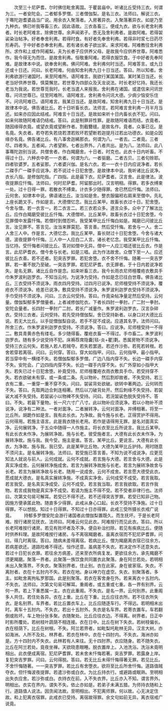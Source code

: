 <!-- { "loadSidebar": true } -->
　　次至三十尼萨耆。尔时佛住毗舍离国。于瞿昙庙中。听诸比丘受持三衣。何谓为三。一者安陀会。二者郁多罗僧。三者僧伽梨。是名三衣。法师曰。解说三衣。于骞陀迦耆婆品当广说。用余衣入聚落者。入房著异衣。入聚落著异衣。如是乃至九种衣。佛已听我等畜三衣。因此语故。三衣各畜三。便成九衣。欲与长老舍利弗者。时长老阿难言。除佛世尊。余声闻弟子。悉无及舍利弗者。是故阿难。若得袈裟染治帖净。好者奉舍利弗。若得时食。有好者先奉舍利弗。若得非时浆七日药尽形寿药。于中好者亦奉舍利弗。若有诸长者子欲出家。来求阿难。阿难教往舍利弗所。求作和上或作阿阇梨。夫为长者子应供养父母。是故我今应供养世尊。阿难悉作。我今得无为而住。是故舍利弗。恒敬重阿难。若得衣服饮食。于中好者先奉阿难。是故律本中说。欲奉舍利弗。佛问阿难。舍利弗何时当还。阿难答言。或九日还或十日还。问曰。长老阿难。何由知舍利弗九日十日当还。答曰。所以知者。舍利弗欲游行诸国时。来至阿难所。语阿难言。我欲行某国某国。某时某日当还。长老当好供养世尊。慎莫懈怠。若世尊为四部众及天龙说法。时长老好忆持。我还长老当为我说。若世尊觅我时。长老当遣人来报我。舍利弗在诸国。或遣信来问讯世尊。问讯世尊已。往至阿难所。语阿难言。舍利弗令问讯大德。少病少恼安乐住不。问讯阿难已。语阿难言。我某日当还。是故阿难。知舍利弗九日十日当还。是故律本中说。佛告诸比丘。若十日听畜长衣。法师言。若阿难言舍利弗一月半月当还。如来亦应因此结戒。阿难言十日当还。是故如来听十日内畜长衣不犯。问曰。如来何故随阿难语仍结戒。答曰。此是制罪非性罪。是故随阿难语而结。衣竟者。随因缘得衣竟。或望衣竟或望断作者。割截簪缝。是故名作。竟者。众事已讫。是名竟。失衣者。若夺若失若烧若漂若败坏若望断若迦提月过若出功德衣。如是众因缘亦名竟。佛告诸比丘。有八事舍迦絺那衣。何谓为八。一者去。二者竟。三者尽。四者失。五者闻。六者望断。七者出界外。八者共出。是为八。法师曰。此八事骞陀迦别当说。共僧舍者。作白羯磨舍。十日者。时克也。此衣十日内听畜。不得过十日。六种衣中若一一衣者。何谓为六。一者驱磨。二者古贝。三者句赊耶。四者钦婆罗。五者娑那。六者婆兴伽。是名六衣。若一一衣十日内应说净者。若长二磔手广一磔手应说净。若不说过十日犯舍堕。是故律本中说。我听诸比丘说净。衣长八指。是修伽陀指。广四指。此是最下衣。尼萨耆者。汉言舍。此是律法。波夜提罪应忏悔。法师曰。何时尼萨耆。阿留那出时。汉言明相。得罪。若多衣缚束一处。过十日得一罪。若散衣不缚束。计衣多少随得罪。舍已然后忏悔。法师曰。云何舍。如律本中说。佛语诸比丘。汝当如是舍。整衣服偏袒右肩来至僧中。先礼上座长跪叉手。作如是言。大德僧忆念。我比丘某甲。故畜长衣过十日。犯舍堕。今舍与僧。若一衣言一。若二衣言二。若三衣若众多。道言众多。众中了了解法比丘。应作白羯磨受彼比丘忏悔。大德僧听。比丘某甲。故畜长衣过十日犯舍堕。今见罪僧中发露忏悔。若僧时到僧忍听。我受某甲比丘忏悔白如是。羯磨已问彼比丘言。汝见罪不。答言见。汝当来罪莫犯。答言善。然后受忏悔。若舍与一人。舍二人舍三人中。作是言。大德忆念。我比丘某甲。畜长财过十日犯舍堕。今舍与诸大德。波夜提罪今忏悔。三人中一人应白二人言。诸长老忆念。我受某甲比丘忏悔。当忆持。受忏悔者问彼比丘。答对如僧中无异。僧中一人应三唱还彼比丘衣。作是言。此尼萨耆衣。僧今舍与长老。如是三唱。此为作法故舍。众僧下至一人。应还彼比丘衣善。若不还者。犯突吉罗罪。若犯舍堕。衣不舍不忏悔。随著一一突吉罗罪。若一著不脱乃至破。一突吉罗罪。若犯尼萨耆。衣无罪者。于十日内若说净若失。是名无罪。诸比丘自作是念。如来听畜三衣。我今长雨衣尼师檀覆疮衣敷具手巾朱罗波利迦罗衣。不知当云何。为说净为受持。作如是念已往白世尊。佛告诸比丘。三衣受持不须说净。雨衣四月受持。过四月已说净。尼师檀受持不须说净。覆疮衣不须说净。疮差已说净。敷具受持不须说净。朱罗波利迦罗衣受持不须说净。手巾受持不须说净。问曰。三衣云何受持。答曰。作竟染帖净量足然后受持。云何量。僧伽梨郁多罗僧量者。上者减修伽陀衣。下者长四肘一拳肘。广二肘一拳肘。安陀会量者。长四肘一拳肘广二肘。若长广减量作。朱罗波利迦罗衣。汉言杂碎衣。受持三衣者。云何受持。若先受持僧伽梨。舍已受持新者。以身口对大德比丘说。若无大比丘。以手捉僧伽梨自说。若手不捉不成说。应道其名字。法师问曰。所舍三衣。作朱罗波利迦罗衣受持。不须说净。答曰。应说净。尼师檀受持一不得二。敷具青黄赤色有缕毛。多少随得畜。覆疮衣畜一不得过。手巾畜二。朱罗波利迦罗衣。随有多少说受持不犯。床褥荐席隐囊[毯-炎+瞿]氀。悉属房物不须说净。受持三衣云何失。若施人若人若贼夺。若失若罢道。若还作沙弥。若死若转根。若舍若穿若离宿。问曰。云何穿。答曰。穿大如指甲。问曰。云何指甲。最小指甲。若当穿中有一横缕不失。若僧伽梨郁多罗僧。广边八指内穿不失。长边一磔手内穿不失。安陀会。广边四指内穿不失。长边一磔手内穿不失。长广外穿如小指甲大失。若失已过十日犯舍堕。补竟受持。尼师檀覆疮衣雨衣敷具手巾。若受持穿不失。若衣欲破未有穿。或一条或二条。先以物补。然后割却故者。不失受持。若三衣有二重。一重穿一重不穿不失。问曰。袈裟背处欲破。欲转中著两边。云何转而不失。答曰。先取两边合刺连相著。然后以刀破背处开。然后刺缘不失受持。若袈裟大减不失受持。若袈裟小以物裨不失受持。问曰。若浣袈裟色脱失受持不。答曰。不失。若最下量物。长一尺六寸广八寸。此以物补应须说净。若以小物补不须说净。说净有二种法。一者对面净。二者展转净。云何对面净。并缚相著。将至一比丘所。胡跪作如是言。我有此长衣。为净故。我今施与长老。正得赏护不得用。云何得用。若施主语言。此是我衣随长老用。若作是语得用无罪。是名对面真实净。云何展转净。于五众中随得一人作施主。将长衣至比丘所说言。我比丘某甲。有此长衣未作净。为展转净故。施与长老。彼受施者言。大德有此长衣未作净。为展转净故。施与我。我今受。施主是谁。答言。某甲比丘。更说言。大德有此长衣。为净故。施与我。我已受。此是某甲比丘物。大德为某甲比丘护持。用时随意不须问主。是名展转净施。法师曰。若受施已答言善。不知为说不成说净。应更觅知法人就说与前人。云何成就。云何不成就。若言施与大德。若言舍与大德。此是真实净成舍。云何展转净施成舍。若言为展转净故施与长老。若言为展转净故舍与长老。若言为展转净故与长老。随用一说成舍。云何不成舍。若言愿大德受此衣。愿成就大德衣。是名真实展转净施。不成真实净舍。云何成受不成受。若言我取。若言我受。是名真实净成受。云何不成受。若言我当取。若言我欲取。若言作我物。若言成我物是真实净不成受。若请为施主不得不受。若不受者非律行也。法师曰。次第文句易可解耳。若受已不得不还。若不还得突吉罗罪。若受已知非己物。因施方便承匿此物。随直多少得罪。此戒从身心口起。长衣不受持不净施。过十日得罪。不以想脱。知过十日得罪。不知过十日亦得罪。此戒三受所摄长衣戒广说竟。
　　持郁多罗僧安陀会游行诸国者此僧伽梨置既久。而生抚坏。于是长老阿难。按行诸房见抚衣。法师曰。阿难云何见此衣。阿难按行而见此衣。答曰。所以长老阿难按行诸房。若见有败坏者及不净。便自补治扫除。若见有疾病比丘。便随时供养料理。是故阿难按行诸房。与不离宿羯磨者。虽离衣宿而不犯尼萨耆罪。问曰。得几时离宿。答曰。随病未差得离宿。若病比丘。僧为羯磨离衣宿已往余方。若病差欲还。道路险难不得还。恒作还意。虽病差不失衣。若决定作不还意失衣。若过十日犯长衣罪。若往余方病差。还来至衣所病复发。更欲往余方。承先羯磨不须更羯磨。聚落一界者。此聚落一族饮食共同置衣此聚落。身在阿兰若处。若明相未出入聚落界。不失衣。聚落别界者。住止别。衣在此家。身在彼家宿。失衣。不离肘者。衣在十五肘内不失。若衣在地。身以神力在虚空。失衣。别聚落者。多主。如毗舍离拘私罗那国。此是别聚落。若衣在客舍身在外。若来离衣十五肘内。不失衣。法师曰。次第文句易可解耳。重阁者。或五重或七重。各一界有别界。云何一界。若上下重悉属一主。衣在此重阁。不失衣。是名一界。云何别界。此重阁多人共住。若住处各异。衣在上重。比丘在下重。比丘应往衣所。若不往衣所失衣。是名别界。车界者。若比丘置衣车上。比丘应随逐车行。不得远。若明相未出时。离车十五肘内。不失衣。若出十五肘外。失衣是名车界。若寄衣置车。车若翻倒或败坏。车上物分张多聚。衣随聚处。比丘应往衣边。不得离。树界者。日正中时影所覆处。若树枝叶蔬荫不相连接。衣在日中。比丘在树下失衣。若树枝偏长。衣在枝荫下。比丘在树根。不失。阿兰若界者。如毗梨吒毗林无异。汉言大树。亦如海洲。人所不及处。林界者。若衣在林中。衣在十四肘内。不失衣。海洲亦如是。方十四肘内不失衣。此林若有人来往。无十四肘界。衣应随身。若不随失衣。比丘在阿兰若处。竟夜坐禅。天欲晓患眼睡。脱衣置岸上。入池洗浴。洗浴未竟明相出。此衣便成离宿。犯尼萨耆罪。若未舍未忏悔若著。突吉罗罪。若露身上岸。复犯突吉罗罪。问曰。云何得脱。答曰。若无比丘未得忏悔得著无罪。若见比丘。不舍忏悔随著。一一突吉罗罪。若比丘有舍堕衣。欲将至比丘所舍忏悔。道路值贼夺衣。但忏悔波夜提罪。若遣沙弥或白衣。为比丘持衣行。或避路或眠熟。至明相出失衣应舍。若沙弥或白。衣持衣在前。入不失衣界。比丘亦入不知。谓言界外。明相出。衣实在界内。谓失不失。依止亦如是。若弟子未满五腊。为师持衣随和上行。道路值人说法。因贪闻法故。至明相出。不犯离师罪。何以故。心无决定住故。和上犯离衣宿罪。此戒衣已受持。离宿故得罪。余文句如前无异。离衣宿戒广说竟。
